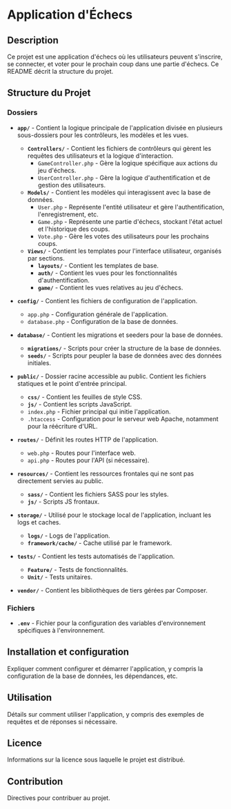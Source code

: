 # Application d'Échecs

## Description
Ce projet est une application d'échecs où les utilisateurs peuvent s'inscrire, se connecter, et voter pour le prochain coup dans une partie d'échecs. Ce README décrit la structure du projet.

## Structure du Projet

### Dossiers

- **`app/`** - Contient la logique principale de l'application divisée en plusieurs sous-dossiers pour les contrôleurs, les modèles et les vues.
  - **`Controllers/`** - Contient les fichiers de contrôleurs qui gèrent les requêtes des utilisateurs et la logique d'interaction.
    - `GameController.php` - Gère la logique spécifique aux actions du jeu d'échecs.
    - `UserController.php` - Gère la logique d'authentification et de gestion des utilisateurs.
  - **`Models/`** - Contient les modèles qui interagissent avec la base de données.
    - `User.php` - Représente l'entité utilisateur et gère l'authentification, l'enregistrement, etc.
    - `Game.php` - Représente une partie d'échecs, stockant l'état actuel et l'historique des coups.
    - `Vote.php` - Gère les votes des utilisateurs pour les prochains coups.
  - **`Views/`** - Contient les templates pour l'interface utilisateur, organisés par sections.
    - **`layouts/`** - Contient les templates de base.
    - **`auth/`** - Contient les vues pour les fonctionnalités d'authentification.
    - **`game/`** - Contient les vues relatives au jeu d'échecs.

- **`config/`** - Contient les fichiers de configuration de l'application.
  - `app.php` - Configuration générale de l'application.
  - `database.php` - Configuration de la base de données.

- **`database/`** - Contient les migrations et seeders pour la base de données.
  - **`migrations/`** - Scripts pour créer la structure de la base de données.
  - **`seeds/`** - Scripts pour peupler la base de données avec des données initiales.

- **`public/`** - Dossier racine accessible au public. Contient les fichiers statiques et le point d'entrée principal.
  - **`css/`** - Contient les feuilles de style CSS.
  - **`js/`** - Contient les scripts JavaScript.
  - `index.php` - Fichier principal qui initie l'application.
  - `.htaccess` - Configuration pour le serveur web Apache, notamment pour la réécriture d'URL.

- **`routes/`** - Définit les routes HTTP de l'application.
  - `web.php` - Routes pour l'interface web.
  - `api.php` - Routes pour l'API (si nécessaire).

- **`resources/`** - Contient les ressources frontales qui ne sont pas directement servies au public.
  - **`sass/`** - Contient les fichiers SASS pour les styles.
  - **`js/`** - Scripts JS frontaux.

- **`storage/`** - Utilisé pour le stockage local de l'application, incluant les logs et caches.
  - **`logs/`** - Logs de l'application.
  - **`framework/cache/`** - Cache utilisé par le framework.

- **`tests/`** - Contient les tests automatisés de l'application.
  - **`Feature/`** - Tests de fonctionnalités.
  - **`Unit/`** - Tests unitaires.

- **`vendor/`** - Contient les bibliothèques de tiers gérées par Composer.

### Fichiers

- **`.env`** - Fichier pour la configuration des variables d'environnement spécifiques à l'environnement.

## Installation et configuration

Expliquer comment configurer et démarrer l'application, y compris la configuration de la base de données, les dépendances, etc.

## Utilisation

Détails sur comment utiliser l'application, y compris des exemples de requêtes et de réponses si nécessaire.

## Licence

Informations sur la licence sous laquelle le projet est distribué.

## Contribution

Directives pour contribuer au projet.
